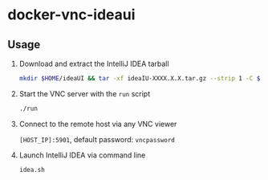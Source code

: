 # docker-vnc-ideaui

## Usage

1. Download and extract the IntelliJ IDEA tarball
   ```bash
   mkdir $HOME/ideaUI && tar -xf ideaIU-XXXX.X.X.tar.gz --strip 1 -C $HOME/ideaUI
   ```

2. Start the VNC server with the `run` script
   ```bash
   ./run
   ```

3. Connect to the remote host via any VNC viewer

   `[HOST_IP]:5901`, default password: `vncpassword`

4. Launch IntelliJ IDEA via command line
   ```bash
   idea.sh
   ```
